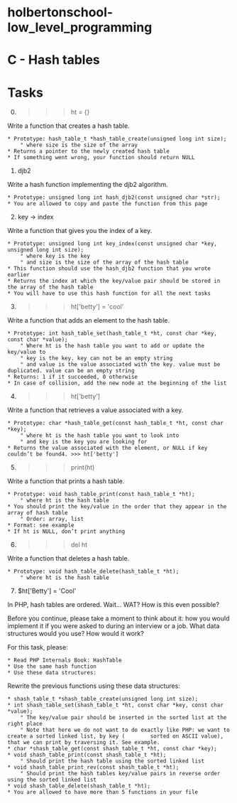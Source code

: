 # holbertonschool-low_level_programming

# C - Hash tables

# Tasks

0. >>> ht = {}

Write a function that creates a hash table.

	* Prototype: hash_table_t *hash_table_create(unsigned long int size);
		° where size is the size of the array
	* Returns a pointer to the newly created hash table
	* If something went wrong, your function should return NULL

1. djb2

Write a hash function implementing the djb2 algorithm.

	* Prototype: unsigned long int hash_djb2(const unsigned char *str);
	* You are allowed to copy and paste the function from this page

2. key -> index

Write a function that gives you the index of a key.

	* Prototype: unsigned long int key_index(const unsigned char *key, unsigned long int size);
		° where key is the key
		° and size is the size of the array of the hash table
	* This function should use the hash_djb2 function that you wrote earlier
	* Returns the index at which the key/value pair should be stored in the array of the hash table
	* You will have to use this hash function for all the next tasks

3. >>> ht['betty'] = 'cool'

Write a function that adds an element to the hash table.

	* Prototype: int hash_table_set(hash_table_t *ht, const char *key, const char *value);
		° Where ht is the hash table you want to add or update the key/value to
		° key is the key. key can not be an empty string
		° and value is the value associated with the key. value must be duplicated. value can be an empty string
	* Returns: 1 if it succeeded, 0 otherwise
	* In case of collision, add the new node at the beginning of the list

4. >>> ht['betty']

Write a function that retrieves a value associated with a key.

	* Prototype: char *hash_table_get(const hash_table_t *ht, const char *key);
		° where ht is the hash table you want to look into
		° and key is the key you are looking for
	* Returns the value associated with the element, or NULL if key couldn’t be found4. >>> ht['betty']

5. >>> print(ht)

Write a function that prints a hash table.

	* Prototype: void hash_table_print(const hash_table_t *ht);
		° where ht is the hash table
	* You should print the key/value in the order that they appear in the array of hash table
		° Order: array, list
	* Format: see example
	* If ht is NULL, don’t print anything

6. >>> del ht

Write a function that deletes a hash table.

	* Prototype: void hash_table_delete(hash_table_t *ht);
		° where ht is the hash table

7. $ht['Betty'] = 'Cool'

In PHP, hash tables are ordered. Wait… WAT? How is this even possible?

Before you continue, please take a moment to think about it: how you would implement it if you were asked to during an interview or a job. What data structures would you use? How would it work?

For this task, please:

	* Read PHP Internals Book: HashTable
	* Use the same hash function
	* Use these data structures:

Rewrite the previous functions using these data structures:

	* shash_table_t *shash_table_create(unsigned long int size);
	* int shash_table_set(shash_table_t *ht, const char *key, const char *value);
		° The key/value pair should be inserted in the sorted list at the right place
		° Note that here we do not want to do exactly like PHP: we want to create a sorted linked list, by key (		sorted on ASCII value), that we can print by traversing it. See example.
	* char *shash_table_get(const shash_table_t *ht, const char *key);
	* void shash_table_print(const shash_table_t *ht);
		° Should print the hash table using the sorted linked list
	* void shash_table_print_rev(const shash_table_t *ht);
		° Should print the hash tables key/value pairs in reverse order using the sorted linked list
	* void shash_table_delete(shash_table_t *ht);
	* You are allowed to have more than 5 functions in your file
